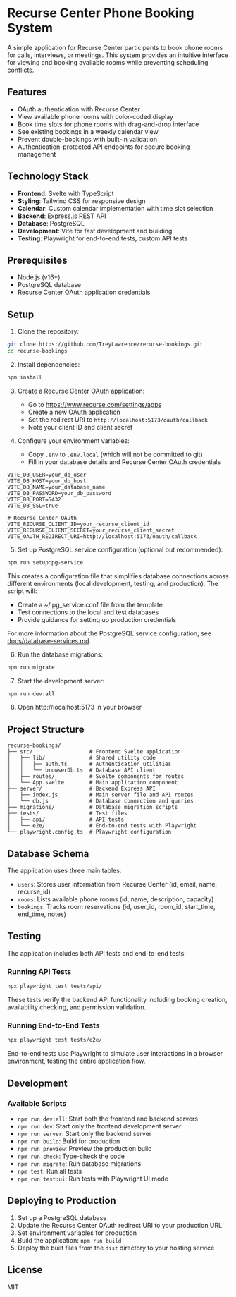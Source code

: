 # Recurse Center Phone Booking System

A simple application for Recurse Center participants to book phone rooms for calls, interviews, or meetings. This system provides an intuitive interface for viewing and booking available rooms while preventing scheduling conflicts.

## Features

- OAuth authentication with Recurse Center
- View available phone rooms with color-coded display
- Book time slots for phone rooms with drag-and-drop interface
- See existing bookings in a weekly calendar view
- Prevent double-bookings with built-in validation
- Authentication-protected API endpoints for secure booking management

## Technology Stack

- **Frontend**: Svelte with TypeScript
- **Styling**: Tailwind CSS for responsive design
- **Calendar**: Custom calendar implementation with time slot selection
- **Backend**: Express.js REST API
- **Database**: PostgreSQL
- **Development**: Vite for fast development and building
- **Testing**: Playwright for end-to-end tests, custom API tests

## Prerequisites

- Node.js (v16+)
- PostgreSQL database
- Recurse Center OAuth application credentials

## Setup

1. Clone the repository:

```bash
git clone https://github.com/TreyLawrence/recurse-bookings.git
cd recurse-bookings
```

2. Install dependencies:

```bash
npm install
```

3. Create a Recurse Center OAuth application:
   - Go to https://www.recurse.com/settings/apps
   - Create a new OAuth application
   - Set the redirect URI to `http://localhost:5173/oauth/callback`
   - Note your client ID and client secret

4. Configure your environment variables:
   - Copy `.env` to `.env.local` (which will not be committed to git)
   - Fill in your database details and Recurse Center OAuth credentials

```
VITE_DB_USER=your_db_user
VITE_DB_HOST=your_db_host
VITE_DB_NAME=your_database_name
VITE_DB_PASSWORD=your_db_password
VITE_DB_PORT=5432
VITE_DB_SSL=true

# Recurse Center OAuth
VITE_RECURSE_CLIENT_ID=your_recurse_client_id
VITE_RECURSE_CLIENT_SECRET=your_recurse_client_secret
VITE_OAUTH_REDIRECT_URI=http://localhost:5173/oauth/callback
```

5. Set up PostgreSQL service configuration (optional but recommended):

```bash
npm run setup:pg-service
```

This creates a configuration file that simplifies database connections across different environments (local development, testing, and production). The script will:
   - Create a ~/.pg_service.conf file from the template
   - Test connections to the local and test databases
   - Provide guidance for setting up production credentials

For more information about the PostgreSQL service configuration, see [docs/database-services.md](docs/database-services.md).

6. Run the database migrations:

```bash
npm run migrate
```

7. Start the development server:

```bash
npm run dev:all
```

8. Open http://localhost:5173 in your browser

## Project Structure

```
recurse-bookings/
├── src/                  # Frontend Svelte application
│   ├── lib/              # Shared utility code
│   │   ├── auth.ts       # Authentication utilities
│   │   └── browserDb.ts  # Database API client
│   ├── routes/           # Svelte components for routes
│   └── App.svelte        # Main application component
├── server/               # Backend Express API
│   ├── index.js          # Main server file and API routes
│   └── db.js             # Database connection and queries
├── migrations/           # Database migration scripts
├── tests/                # Test files
│   ├── api/              # API tests
│   └── e2e/              # End-to-end tests with Playwright
└── playwright.config.ts  # Playwright configuration
```

## Database Schema

The application uses three main tables:

- `users`: Stores user information from Recurse Center (id, email, name, recurse_id)
- `rooms`: Lists available phone rooms (id, name, description, capacity)
- `bookings`: Tracks room reservations (id, user_id, room_id, start_time, end_time, notes)

## Testing

The application includes both API tests and end-to-end tests:

### Running API Tests

```bash
npx playwright test tests/api/
```

These tests verify the backend API functionality including booking creation, availability checking, and permission validation.

### Running End-to-End Tests

```bash
npx playwright test tests/e2e/
```

End-to-end tests use Playwright to simulate user interactions in a browser environment, testing the entire application flow.

## Development

### Available Scripts

- `npm run dev:all`: Start both the frontend and backend servers
- `npm run dev`: Start only the frontend development server
- `npm run server`: Start only the backend server
- `npm run build`: Build for production
- `npm run preview`: Preview the production build
- `npm run check`: Type-check the code
- `npm run migrate`: Run database migrations
- `npm test`: Run all tests
- `npm run test:ui`: Run tests with Playwright UI mode

## Deploying to Production

1. Set up a PostgreSQL database
2. Update the Recurse Center OAuth redirect URI to your production URL
3. Set environment variables for production
4. Build the application: `npm run build`
5. Deploy the built files from the `dist` directory to your hosting service

## License

MIT
